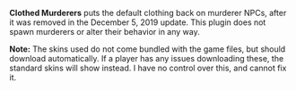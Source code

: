 <b>Clothed Murderers</b> puts the default clothing back on murderer NPCs, after it was removed in the December 5, 2019 update. This plugin does not spawn murderers or alter their behavior in any way.

<b>Note:</b> The skins used do not come bundled with the game files, but should download automatically. If a player has any issues downloading these, the standard skins will show instead. I have no control over this, and cannot fix it.
